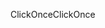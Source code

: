 <span data-ttu-id="177fe-101">ClickOnce</span><span class="sxs-lookup"><span data-stu-id="177fe-101">ClickOnce</span></span>